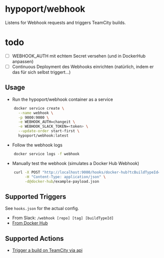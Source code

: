 # hypoport/webhook

Listens for Webhook requests and triggers TeamCity builds.

# todo

- [ ] WEBHOOK_AUTH mit echtem Secret versehen (und in DockerHub anpassen)
- [ ] Continuous Deployment des Webhooks einrichten (natürlich, indem er das für sich selbst triggert...)

## Usage

- Run the hypoport/webhook container as a service

```bash
    docker service create \
      --name webhook \
      -p 9000:9000 \
      -e WEBHOOK_AUTH=changeit \
      -e WEBHOOK_SLACK_TOKEN=<token> \
      --update-order start-first \
      hypoport/webhook:latest
```

- Follow the webhook logs

```bash
    docker service logs -f webhook 
```

- Manually test the webhook (simulates a Docker Hub Webhook)

```bash
    curl -X POST "http://localhost:9000/hooks/docker-hub?tcBuildTypeId=pku_ExplorationDay_WebhookTest&auth=changeit" \
         -H "Content-Type: application/json" \
         -d@docker-hub/example-payload.json
```

## Supported Triggers

See `hooks.json` for the actual config.

- From Slack: `/webhook [repo] [tag] [buildTypeId]`
- [From Docker Hub](https://docs.docker.com/docker-hub/webhooks/)

## Supported Actions

- [Trigger a build on TeamCity via api](trigger-teamcity-build.md)

